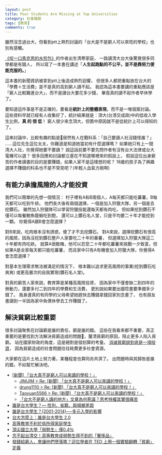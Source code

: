 ```yaml
---
layout: post
title: Poor Students Are Missing at Top Universities
category: 社會議題
tags: [教育]
comments: true
---
```

雖然沒念過台大，但看到ptt上熱烈討論的「台大是不是窮人可以來唸的學校」也別有感觸。
<!--read more-->

[《咬一口馬克思的水煎包》]((http://www.books.com.tw/products/0010765505))的作者出生清寒家庭，
一路讀清大台大後驚覺很多同學都是有錢人，
所以寫了一本書在講述「**人生起跑點的不公平，並不是靠努力便能克服的。**」

這本書的新聞資訊被拿到ptt上後造成熱烈迴響，
但很多人都把重點放在台大的「學費＋生活費」是不是真的高到窮人讀不起。
我認為這本書要講的重點應該是「窮人比較難進台大」，而不是讀台大要花多少錢，
畢竟真的讀不起作者早休學了。

要知道這件事是不是正確的，要看是**統計上的整體表現**，而不是一堆個案討論。
這些資料早就已經有人收集好了，統計結果就是：頂大(台清交成政)中的低收入學生比例，**真 的 很 低**！
窮人很少來念頂大，但箇中原因就不是從統計上可以得知的了。

這串討論中，比較有趣的點是居然有人在戰科系：「自己要讀人社沒錢怪誰？」
......這位先生這位太太，你難道是知道她當初有什麼選擇嗎？
如果她只有上一間清大人社，你覺得她要不要讀？
說這話前要不要先問作者有沒有台大法律或台大電機可以選？
很多回應和討論都立基在不知道哪裡來的假設上，
假設這位出身窮苦的作者讀書的目的是要賺錢，如果人家不是這樣想的呢？
18歲的孩子為了興趣選擇不賺錢的科系也不是不常見吧？(年輕人血氣方剛啊)

## 有能力承擔風險的人才能投資

我們可以簡單的先想一個情況：
村子裡有A和B兩個人，A每天都只能吃蕃薯，B每天都可以吃到牛排。
他們長大後有兩個選擇，一個是加入狩獵大隊，另一個是去挖鑽石。
雖然加入狩獵隊可以學習狩獵技能還每天都有肉吃，
但如果挖到鑽石不僅可以每餐鮑魚龍蝦吃到飽，
還可以上鑽石名人堂，只是平均要二十年才能挖到一顆。
你覺得A跟B會怎麼選擇？

對B來說，吃肉根本沒有誘惑，傻了才不去挖鑽石。
對A來說，選擇挖鑽石有很高的風險，因為沒挖到鑽石整戶人家要吃二十年的番薯，
但選擇加入狩獵大隊這二十年都有肉吃欸。
就算A很敢賭，他可以忍受二十年都吃蕃薯來挑戰一夕致富，但如果A是全家每天都只能吃蕃薯，
而且家中只有A有機會加入狩獵大隊，你覺得A會怎麼選擇？

對基本生理需求無法被滿足的情況下，
根本難以追求更高風險的事業(挖到鑽石吃爽爽)
或更高層次的自我實現(鑽石名人堂)。

對真的窮苦人家來說，教育算是某種高風險投資，
因為家中不僅會缺二到四年的勞動力，還要多付二到四年的學費和生活費，
更別說如果要出國唸書要準備多少錢了。
我身邊真的有同學的父母希望她趕快去賺錢拿錢回家別念書了，
也有朋友書讀到一半因為家中負債休學去工作賺錢了。

## 解決貧窮比較重要

很多討論聚焦在討論窮是誰的責任，窮是誰的錯。
這些在我看來都不重要，真正重要的是要找到方法解決貧窮造成的問題，釐清貧窮的原因，阻止更多人陷入貧窮。
站在國家財政的角度，這是絕對是個划算的考量。
[消滅貧窮說到底是一項投資](https://www.youtube.com/watch?v=aIL_Y9g7Tg0)，
因為貧窮造成的社會問題往往耗費更多社會資源。

大家都在這片土地上努力著，某種程度也算同舟共濟了。
出問題時與其歸咎是誰的錯，不如幫忙解決吧。

- [[新聞] 「台大真不是窮人可以來讀的學校！」](https://disp.cc/b/163-anFU)
  - [JIMJIM > Re: [新聞] 「台大真不是窮人可以來讀的學校！」](https://disp.cc/b/163-anLD)
  - [drung1110 > Re: [新聞] 「台大真不是窮人可以來讀的學校！」](https://www.ptt.cc/bbs/Gossiping/M.1513770984.A.0AE.html)
  - [Taoyuan5566 > Re: [新聞] 「台大真不是窮人可以來讀的學校！」](https://www.ptt.cc/bbs/Gossiping/M.1513701675.A.7E7.html)
  - [「台大不是窮人讀的地方」文章為何惹議？思考特權其實很痛苦](https://womany.net/read/article/15109)
- [誰是台大學生？— 性別、省籍、與城鄉差距](http://homepage.ntu.edu.tw/~luohm/NTU.pdf)
- [誰是台大學生？(2001-2014)──多元入學的影響](http://www.econ.ntu.edu.tw/ter/new/data/new/forthcoming/104-014.pdf)
- [台大怎麼上：誰是台大學生 2.0](https://talkecon.com/ntu_admission/)
- [高等教育不利於低所得家庭學生](https://sm1215blog.wordpress.com/2014/07/31/%E9%99%B3%E6%AD%A3%E6%98%8C/)
- [頂尖國立大學「弱勢生」僅0.4％](https://www.ettoday.net/news/20131118/297374.htm)
- [念不起台清交！高等教育成弱勢生得不到的「奢侈品」](https://www.thenewslens.com/article/16598)
- [發錢給窮人，會讓他們墮落嗎？這位學者在 TED 上用一個實驗翻轉「貧窮」定義](https://buzzorange.com/2017/07/25/why-the-poor-is-poor/)
